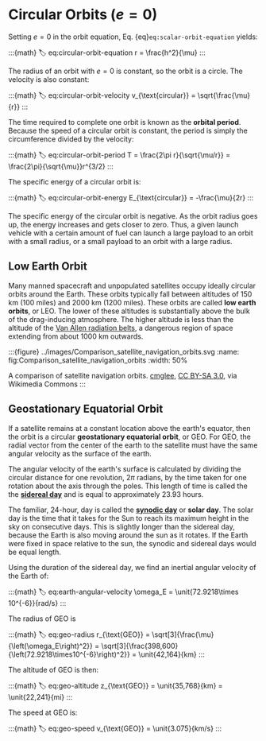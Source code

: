 # Circular Orbits ($e = 0$)

Setting $e = 0$ in the orbit equation, Eq. {eq}`eq:scalar-orbit-equation` yields:

:::{math}
:label: eq:circular-orbit-equation
r = \frac{h^2}{\mu}
:::

The radius of an orbit with $e = 0$ is constant, so the orbit is a circle. The velocity is also constant:

:::{math}
:label: eq:circular-orbit-velocity
v_{\text{circular}} = \sqrt{\frac{\mu}{r}}
:::

The time required to complete one orbit is known as the **orbital period**. Because the speed of a circular orbit is constant, the period is simply the circumference divided by the velocity:

:::{math}
:label: eq:circular-orbit-period
T = \frac{2\pi r}{\sqrt{\mu/r}} = \frac{2\pi}{\sqrt{\mu}}r^{3/2}
:::

The specific energy of a circular orbit is:

:::{math}
:label: eq:circular-orbit-energy
E_{\text{circular}} = -\frac{\mu}{2r}
:::

The specific energy of the circular orbit is negative. As the orbit radius goes up, the energy increases and gets closer to zero. Thus, a given launch vehicle with a certain amount of fuel can launch a large payload to an orbit with a small radius, or a small payload to an orbit with a large radius.

## Low Earth Orbit

Many manned spacecraft and unpopulated satellites occupy ideally circular orbits around the Earth. These orbits typically fall between altitudes of 150 km (100 miles) and 2000 km (1200 miles). These orbits are called **low earth orbits**, or LEO. The lower of these altitudes is substantially above the bulk of the drag-inducing atmosphere. The higher altitude is less than the altitude of the [Van Allen radiation belts](https://en.wikipedia.org/wiki/Van_Allen_radiation_belt), a dangerous region of space extending from about 1000 km outwards.

:::{figure} ../images/Comparison_satellite_navigation_orbits.svg
:name: fig:Comparison_satellite_navigation_orbits
:width: 50%

A comparison of satellite navigation orbits. [cmglee](https://commons.wikimedia.org/wiki/File:Comparison_satellite_navigation_orbits.svg), [CC BY-SA 3.0](https://creativecommons.org/licenses/by-sa/3.0), via Wikimedia Commons
:::

## Geostationary Equatorial Orbit

If a satellite remains at a constant location above the earth's equator, then the orbit is a circular **geostationary equatorial orbit**, or GEO. For GEO, the radial vector from the center of the earth to the satellite must have the same angular velocity as the surface of the earth.

The angular velocity of the earth's surface is calculated by dividing the circular distance for one revolution, $2\pi$ radians, by the time taken for one rotation about the axis through the poles. This length of time is called the the [**sidereal day**](https://en.wikipedia.org/wiki/Sidereal_time#Sidereal_day) and is equal to approximately 23.93 hours.

The familiar, 24-hour, day is called the [**synodic day**](https://en.wikipedia.org/wiki/Synodic_day) or **solar day**. The solar day is the time that it takes for the Sun to reach its maximum height in the sky on consecutive days. This is slightly longer than the sidereal day, because the Earth is also moving around the sun as it rotates. If the Earth were fixed in space relative to the sun, the synodic and sidereal days would be equal length.

Using the duration of the sidereal day, we find an inertial angular velocity of the Earth of:

:::{math}
:label: eq:earth-angular-velocity
\omega_E = \unit{72.9218\times 10^{-6}}{rad/s}
:::

The radius of GEO is

:::{math}
:label: eq:geo-radius
r_{\text{GEO}} = \sqrt[3]{\frac{\mu}{\left(\omega_E\right)^2}} = \sqrt[3]{\frac{398,600}{\left(72.9218\times10^{-6}\right)^2}} = \unit{42,164}{km}
:::

The altitude of GEO is then:

:::{math}
:label: eq:geo-altitude
z_{\text{GEO}} = \unit{35,768}{km} = \unit{22,241}{mi}
:::

The speed at GEO is:

:::{math}
:label: eq:geo-speed
v_{\text{GEO}} = \unit{3.075}{km/s}
:::
